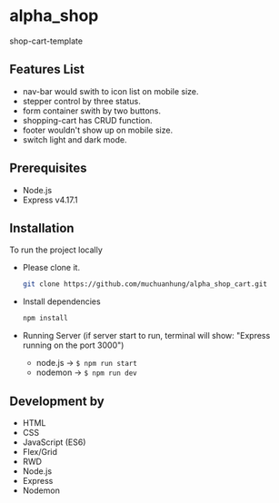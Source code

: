 # alpha_shop

shop-cart-template

## Features List

- nav-bar would swith to icon list on mobile size.
- stepper control by three status.
- form container swith by two buttons.
- shopping-cart has CRUD function.
- footer wouldn't show up on mobile size.
- switch light and dark mode.

## Prerequisites

- Node.js
- Express v4.17.1

## Installation

To run the project locally

- Please clone it.
  ```bash
  git clone https://github.com/muchuanhung/alpha_shop_cart.git
  ```
- Install dependencies
  ```bash
  npm install
  ```
- Running Server (if server start to run, terminal will show: "Express running on the port 3000")

  - node.js -> <code>$ npm run start</code>
  - nodemon -> <code>$ npm run dev</code>

## Development by

- HTML
- CSS
- JavaScript (ES6)
- Flex/Grid
- RWD
- Node.js
- Express
- Nodemon
